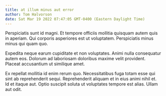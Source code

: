 ```yaml
---
title: at illum minus aut error
author: Tom Halvorson
date: Sat Mar 19 2022 07:47:05 GMT-0400 (Eastern Daylight Time)
---
```

Perspiciatis sunt id magni. Et tempore officiis mollitia quisquam autem quis in aperiam. Qui corporis asperiores est ut voluptatem. Perspiciatis minus minus qui quam quo.

 Expedita neque earum cupiditate et non voluptates. Animi nulla consequatur autem eos. Dolorum ad laboriosam doloribus maxime velit provident. Placeat accusantium ut similique amet.

 Ex repellat mollitia id enim rerum quo. Necessitatibus fuga totam esse qui sint ab reprehenderit sequi. Reprehenderit aliquam et in eius animi nihil et. Id et itaque aut. Optio suscipit soluta ut voluptates tempore est alias. Ullam aut odit.